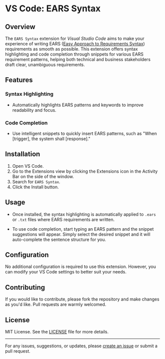 # VS Code: EARS Syntax

## Overview

The `EARS Syntax` extension for _Visual Studio Code_ aims to make your experience of writing EARS ([Easy Approach to Requirements Syntax][alistairmavin]) requirements as smooth as possible. This extension offers syntax highlighting and code completion through snippets for various EARS requirement patterns, helping both technical and business stakeholders draft clear, unambiguous requirements.

## Features

### Syntax Highlighting

- Automatically highlights EARS patterns and keywords to improve readability and focus.
  
### Code Completion

- Use intelligent snippets to quickly insert EARS patterns, such as "When [trigger], the system shall [response]."
  
## Installation

1. Open VS Code.
2. Go to the Extensions view by clicking the Extensions icon in the Activity Bar on the side of the window.
3. Search for `EARS Syntax`.
4. Click the Install button.

## Usage

- Once installed, the syntax highlighting is automatically applied to `.ears` or `.txt` files where EARS requirements are written.
  
- To use code completion, start typing an EARS pattern and the snippet suggestions will appear. Simply select the desired snippet and it will auto-complete the sentence structure for you.

## Configuration

No additional configuration is required to use this extension. However, you can modify your VS Code settings to better suit your needs.

## Contributing

If you would like to contribute, please fork the repository and make changes as you'd like. Pull requests are warmly welcomed.

## License

MIT License. See the [LICENSE](LICENSE.txt) file for more details.

---

For any issues, suggestions, or updates, please [create an issue](https://github.com/BlueDotBrigade/ears-syntax-vscode/issues) or submit a pull request.

[alistairmavin]: https://alistairmavin.com/ears/